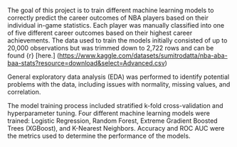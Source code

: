 The goal of this project is to train different machine learning models to correctly predict the career outcomes of NBA players based on their individual in-game statistics. Each player was manually classified into one of five different career outcomes based on their highest career achievements. The data used to train the models initially consisted of up to 20,000 observations but was trimmed down to 2,722 rows and can be found {r} [here.] (https://www.kaggle.com/datasets/sumitrodatta/nba-aba-baa-stats?resource=download&select=Advanced.csv)

General exploratory data analysis (EDA) was performed to identify potential problems with the data, including issues with normality, missing values, and correlation.

The model training process included stratified k-fold cross-validation and hyperparameter tuning. Four different machine learning models were trained: Logistic Regression, Random Forest, Extreme Gradient Boosted Trees (XGBoost), and K-Nearest Neighbors. Accuracy and ROC AUC were the metrics used to determine the performance of the models.